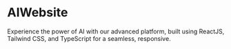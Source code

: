 # AIWebsite
Experience the power of AI with our advanced platform, built using ReactJS, Tailwind CSS, and TypeScript for a seamless, responsive.
